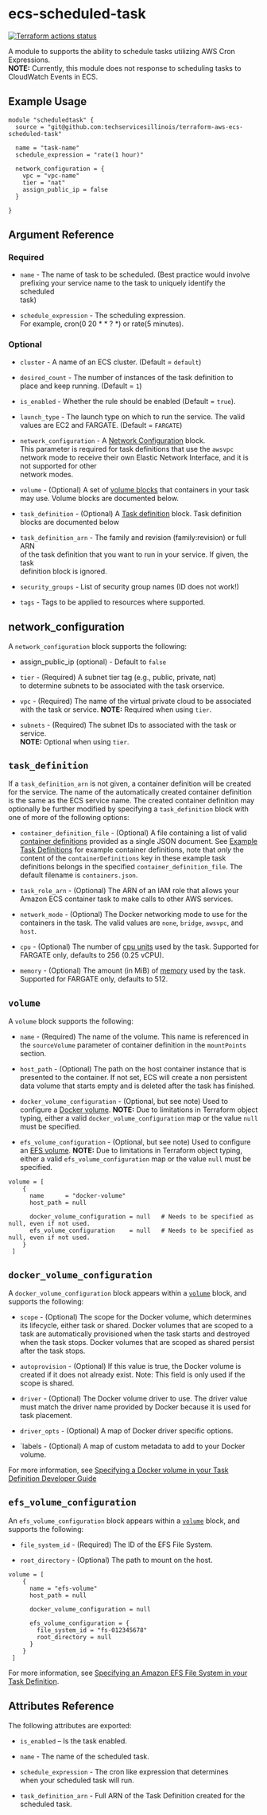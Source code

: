 # ecs-scheduled-task

[![Terraform actions status](https://github.com/techservicesillinois/terraform-aws-ecs-scheduled-task/workflows/terraform/badge.svg)](https://github.com/techservicesillinois/terraform-aws-ecs-scheduled-task/actions)

A module to supports the ability to schedule tasks utilizing AWS Cron Expressions.  
**NOTE:** Currently, this module does not response to scheduling tasks to  
CloudWatch Events in ECS.

Example Usage
----------------

```hcl
module "scheduledtask" {
  source = "git@github.com:techservicesillinois/terraform-aws-ecs-scheduled-task"

  name = "task-name"
  schedule_expression = "rate(1 hour)"

  network_configuration = {
    vpc = "vpc-name"
    tier = "nat"
    assign_public_ip = false
  }

}
```

Argument Reference
---------------------

### Required

* `name` -  The name of task to be scheduled. (Best practice would involve  
prefixing your service name to the task to uniquely identify the scheduled  
task)

* `schedule_expression` -  The scheduling expression.  
For example, cron(0 20 * * ? *) or rate(5 minutes).

### Optional

* `cluster` - A name of an ECS cluster. (Default = `default`)

* `desired_count` - The number of instances of the task definition to  
place and keep  running. (Default = `1`)

* `is_enabled` - Whether the rule should be enabled (Default = `true`).

* `launch_type` - The launch type on which to run the service. The valid  
values are EC2 and FARGATE. (Default = `FARGATE`)

* `network_configuration` -  A [Network Configuration](#network_configuration) block.  
This parameter is required for task definitions that use the `awsvpc` network mode
to receive their own Elastic Network Interface, and it is not supported for other  
network modes.

* `volume` - (Optional) A set of [volume blocks](#volume) that
containers in your task may use. Volume blocks are documented below.

* `task_definition` - (Optional) A [Task definition](#task_definition)
block. Task definition blocks are documented below

* `task_definition_arn` -  The family and revision (family:revision) or full ARN  
of the task definition that you want to run in your service. If given, the task  
definition block is ignored.

* `security_groups` - List of security group names (ID does not work!)

* `tags` - Tags to be applied to resources where supported.

network_configuration
-----------------------

A `network_configuration` block supports the following:

* assign_public_ip (optional) - Default to `false`

* `tier` - (Required) A subnet tier tag (e.g., public, private, nat)  
to determine subnets to be associated with the task orservice.

* `vpc` - (Required) The name of the virtual private cloud to be associated  
with the task or service. **NOTE:** Required when using `tier`.

* `subnets` - (Required) The subnet IDs to associated with the task or service.  
**NOTE:** Optional when using `tier`.

`task_definition`
-----------------

If a `task_definition_arn` is not given, a container definition will be created for the service. The name of the automatically created container definition is the same as the ECS service name.
The created container definition may optionally be further modified by specifying a `task_definition` block with one of more of the following options:

* `container_definition_file` - (Optional) A file containing a list of valid [container
definitions](https://docs.aws.amazon.com/AmazonECS/latest/developerguide/task_definition_parameters.html#container_definitions)
provided as a single JSON document. See
[Example Task Definitions](https://docs.aws.amazon.com/AmazonECS/latest/developerguide/example_task_definitions.html)
for example container definitions, note that _only_ the content of the `containerDefinitions` key
in these example task definitions belongs in the specified `container_definition_file`.
The default filename is `containers.json`.

* `task_role_arn` - (Optional) The ARN of an IAM role that allows
your Amazon ECS container task to make calls to other AWS services.

* `network_mode` - (Optional) The Docker networking mode to use for
the containers in the task. The valid values are `none`, `bridge`,
`awsvpc`, and `host`.

* `cpu` - (Optional) The number of
[cpu units](https://docs.aws.amazon.com/AmazonECS/latest/developerguide/task_definition_parameters.html#task_size)
used by the task.  Supported for FARGATE only, defaults to 256 (0.25 vCPU).

* `memory` - (Optional) The amount (in MiB) of
[memory](https://docs.aws.amazon.com/AmazonECS/latest/developerguide/task_definition_parameters.html#task_size)
used by the task. Supported for FARGATE only, defaults to 512.

`volume`
--------

A `volume` block supports the following:

* `name` - (Required) The name of the volume. This name is referenced
in the `sourceVolume` parameter of container definition in the
`mountPoints` section.

* `host_path` - (Optional) The path on the host container instance
that is presented to the container. If not set, ECS will create a
non persistent data volume that starts empty and is deleted after
the task has finished.

* `docker_volume_configuration` - (Optional, but see note) Used to configure a [Docker volume](#docker_volume_configuration). **NOTE:** Due to limitations in Terraform object typing, either a valid `docker_volume_configuration` map or the value `null` must be specified.

* `efs_volume_configuration` - (Optional, but see note) Used to configure an [EFS volume](#efs_volume_configuration). **NOTE:** Due to limitations in Terraform object typing, either a valid `efs_volume_configuration` map or the value `null` must be specified.

```
volume = [
    {
      name      = "docker-volume"
      host_path = null

      docker_volume_configuration = null   # Needs to be specified as null, even if not used.
      efs_volume_configuration    = null   # Needs to be specified as null, even if not used.
    }
 ]
```

`docker_volume_configuration`
--------

A `docker_volume_configuration` block appears within a [`volume`](#volume) block, and supports the following:

* `scope` - (Optional) The scope for the Docker volume, which determines its lifecycle, either task or shared. Docker volumes that are scoped to a task are automatically provisioned when the task starts and destroyed when the task stops. Docker volumes that are scoped as shared persist after the task stops.

* `autoprovision` - (Optional) If this value is true, the Docker volume is created if it does not already exist. Note: This field is only used if the scope is shared.

* `driver` - (Optional) The Docker volume driver to use. The driver value must match the driver name provided by Docker because it is used for task placement.

* `driver_opts` - (Optional) A map of Docker driver specific options.

* `labels - (Optional) A map of custom metadata to add to your Docker volume.

For more information, see [Specifying a Docker volume in your Task Definition Developer Guide](https://docs.aws.amazon.com/AmazonECS/latest/developerguide/docker-volumes.html#specify-volume-config)

`efs_volume_configuration`
--------

An `efs_volume_configuration` block appears within a [`volume`](#volume) block, and supports the following:

* `file_system_id` - (Required) The ID of the EFS File System.

* `root_directory` - (Optional) The path to mount on the host.


```
volume = [
    {
      name = "efs-volume"
      host_path = null

      docker_volume_configuration = null

      efs_volume_configuration = {
        file_system_id = "fs-012345678"
        root_directory = null
      }
    }
 ]
```

For more information, see [Specifying an Amazon EFS File System in your Task Definition](https://docs.aws.amazon.com/AmazonECS/latest/developerguide/efs-volumes.html#specify-efs-config).

Attributes Reference
--------------------

The following attributes are exported:

* `is_enabled` – Is the task enabled.

* `name` - The name of the scheduled task.

* `schedule_expression` - The cron like expression that determines  
when your scheduled task will run.

* `task_definition_arn` - Full ARN of the Task Definition created
for the scheduled task.
